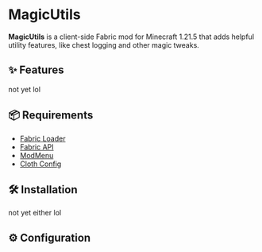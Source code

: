 # MagicUtils

**MagicUtils** is a client-side Fabric mod for Minecraft 1.21.5 that adds helpful utility features, like chest logging and other magic tweaks.

## ✨ Features

not yet lol

## 📦 Requirements

- [Fabric Loader](https://fabricmc.net/)
- [Fabric API](https://modrinth.com/mod/fabric-api)
- [ModMenu](https://modrinth.com/mod/modmenu)
- [Cloth Config](https://modrinth.com/mod/cloth-config)

## 🛠️ Installation

not yet either lol

## ⚙️ Configuration
